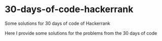# 30-days-of-code-hackerrank
Some solutions for 30 days of code of Hackerrank 

Here I provide some solutions for the problems from the 30 days of code 
